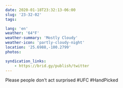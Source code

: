 ```yaml
---
date: 2020-01-18T23:32:13-06:00
slug: '23-32-02'
tags:

lang: 'en'
weather: '64°F'
weather-summary: 'Mostly Cloudy'
weather-icon: 'partly-cloudy-night'
location: '25.6988,-100.2799'
photos:

syndication_links:
    - https://brid.gy/publish/twitter
---
```

Please people don't act surprised
#UFC #HandPicked